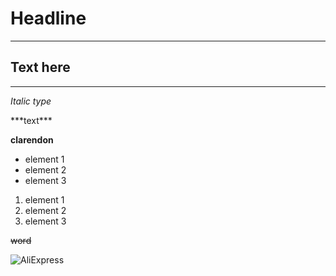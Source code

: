 # Headline
___
## Text here
___
*Italic type*

\*\*\*text***

**clarendon**

* element 1 
* element 2
* element 3

1. element 1
2. element 2
3. element 3

~~word~~

![AliExpress](https://www.kleo.ru/img/articles/-25-03-2020-005107.png)